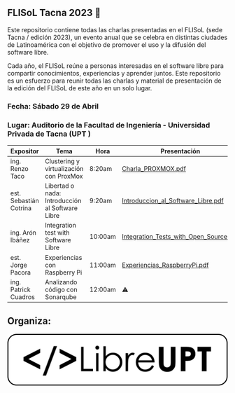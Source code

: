 ## FLISoL Tacna 2023 :calendar:
Este repositorio contiene todas las charlas presentadas en el FLISoL (sede Tacna / edición 2023), un evento anual que se celebra en distintas ciudades de Latinoamérica con el objetivo de promover el uso y la difusión del software libre.

Cada año, el FLISoL reúne a personas interesadas en el software libre para compartir conocimientos, experiencias y aprender juntos. Este repositorio es un esfuerzo para reunir todas las charlas y material de presentación de la edición del FLISoL de este año en un solo lugar.


### Fecha:  Sábado 29 de Abril
### Lugar: Auditorio de la Facultad de Ingeniería - Universidad Privada de Tacna (UPT	)

|        Expositor    |                                Tema                         | Hora  | Presentación  |
|-----------------------|-------------------------------------------------------------|----------|----------|
|ing. Renzo Taco        |Clustering y virtualización con ProxMox                      |8:20am    |[Charla_PROXMOX.pdf](ponencias/Charla_PROXMOX.pdf)   |
|est. Sebastián Cotrina |Libertad o nada: Introducción al Software Libre              |9:20am    |[Introduccion_al_Software_Libre.pdf](ponencias/Introduccion_al_Software_Libre.pdf)          |
|ing. Arón Ibáñez       |Integration test with Software Libre                         |10:00am   |[Integration_Tests_with_Open_Source.pdf](ponencias/Integration_Tests_with_Open_Source.pdf)          |
|est. Jorge Pacora      |Experiencias con Raspberry Pi                                |11:00am   |[Experiencias_RaspberryPi.pdf](ponencias/Experiencias_RaspberryPi.pdf)          |
|ing. Patrick Cuadros   |Analizando código con Sonarqube                              |12:00am   |:warning:        |




## Organiza:
![LibreUPT](assets/logo.png)